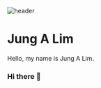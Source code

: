 ![header](https://capsule-render.vercel.app/api?color=gradient&height=200&customColorList=0,9,2,5,30)

# Jung A Lim
Hello, my name is Jung A Lim.

### Hi there 👋

<!--
**withryeong/withryeong** is a ✨ _special_ ✨ repository because its `README.md` (this file) appears on your GitHub profile.

Here are some ideas to get you started:

- 🔭 I’m currently working on ...
- 🌱 I’m currently learning ...
- 👯 I’m looking to collaborate on ...
- 🤔 I’m looking for help with ...
- 💬 Ask me about ...
- 📫 How to reach me: ...
- 😄 Pronouns: ...
- ⚡ Fun fact: ...
-->
